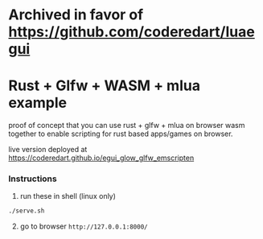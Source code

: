 # Archived in favor of https://github.com/coderedart/luaegui

# Rust + Glfw + WASM + mlua example
proof of concept that you can use rust + glfw + mlua on browser wasm together to enable scripting for rust based apps/games on browser.

live version deployed at https://coderedart.github.io/egui_glow_glfw_emscripten

### Instructions
1. run these in shell (linux only)
```sh
./serve.sh
```
2. go to browser `http://127.0.0.1:8000/`

